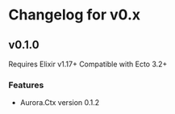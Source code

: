 # Changelog for v0.x

## v0.1.0

Requires Elixir v1.17+
Compatible with Ecto 3.2+

### Features

- Aurora.Ctx version 0.1.2


